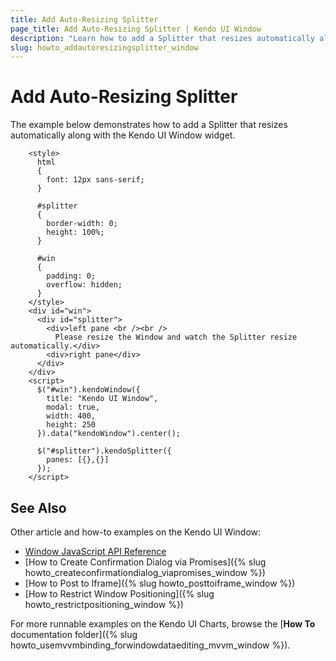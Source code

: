 ```yaml
---
title: Add Auto-Resizing Splitter
page_title: Add Auto-Resizing Splitter | Kendo UI Window
description: "Learn how to add a Splitter that resizes automatically along with the Kendo UI Window."
slug: howto_addautoresizingsplitter_window
---
```


# Add Auto-Resizing Splitter

The example below demonstrates how to add a Splitter that resizes automatically along with the Kendo UI Window widget.



```dojo
    <style>
      html
      {
        font: 12px sans-serif;
      }

      #splitter
      {
        border-width: 0;
        height: 100%;
      }

      #win
      {
        padding: 0;
        overflow: hidden;
      }
    </style>
    <div id="win">
      <div id="splitter">
        <div>left pane <br /><br />
          Please resize the Window and watch the Splitter resize automatically.</div>
        <div>right pane</div>
      </div>
    </div>
    <script>
      $("#win").kendoWindow({
        title: "Kendo UI Window",
        modal: true,
        width: 400,
        height: 250
      }).data("kendoWindow").center();

      $("#splitter").kendoSplitter({
        panes: [{},{}]
      });
    </script>
```

## See Also

Other article and how-to examples on the Kendo UI Window:

* [Window JavaScript API Reference](/api/javascript/ui/window)
* [How to Create Confirmation Dialog via Promises]({% slug howto_createconfirmationdialog_viapromises_window %})
* [How to Post to Iframe]({% slug howto_posttoiframe_window %})
* [How to Restrict Window Positioning]({% slug howto_restrictpositioning_window %})

For more runnable examples on the Kendo UI Charts, browse the [**How To** documentation folder]({% slug howto_usemvvmbinding_forwindowdataediting_mvvm_window %}).
